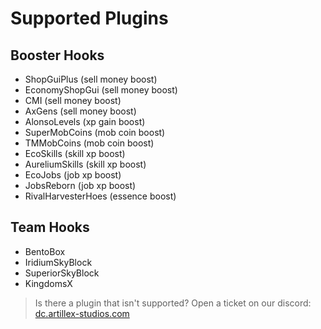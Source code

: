 # Supported Plugins
## Booster Hooks
* ShopGuiPlus (sell money boost)
* EconomyShopGui (sell money boost)
* CMI (sell money boost)
* AxGens (sell money boost)
* AlonsoLevels (xp gain boost)
* SuperMobCoins (mob coin boost)
* TMMobCoins (mob coin boost)
* EcoSkills (skill xp boost)
* AureliumSkills (skill xp boost)
* EcoJobs (job xp boost)
* JobsReborn (job xp boost)
* RivalHarvesterHoes (essence boost)

## Team Hooks
* BentoBox
* IridiumSkyBlock
* SuperiorSkyBlock
* KingdomsX

> Is there a plugin that isn't supported? Open a ticket on our discord:
<font color="#1f67ff">[dc.artillex-studios.com](https://dc.artillex-studios.com/)</font>
